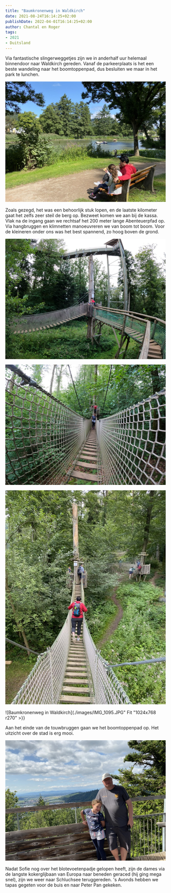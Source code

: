 ```yaml
---
title: "Baumkronenweg in Waldkirch"
date: 2021-08-24T16:14:25+02:00
publishDate: 2022-04-01T16:14:25+02:00
author: Chantal en Roger
tags:
- 2021
- Duitsland
---
```


Via fantastische slingerweggetjes zijn we in anderhalf uur helemaal binnendoor naar Waldkirch gereden. Vanaf de parkeerplaats is het een beste wandeling naar het boomtoppenpad, dus besluiten we maar in het park te lunchen.

![Baumkronenweg in Waldkirch](./images/IMG_9568.jpg)

Zoals gezegd, het was een behoorlijk stuk lopen, en de laatste kilometer gaat het zelfs zeer steil de berg op. Bezweet komen we aan bij de kassa. Vlak na de ingang gaan we rechtsaf het 200 meter lange Abenteuerpfad op. Via hangbruggen en klimnetten manoeuvreren we van boom tot boom. Voor de kleineren onder ons was het best spannend, zo hoog boven de grond.

![Baumkronenweg in Waldkirch](./images/GOPR0110.JPG)

![Baumkronenweg in Waldkirch](./images/GOPR0100.JPG)

![Baumkronenweg in Waldkirch](./images/IMG_9575.jpg)

![Baumkronenweg in Waldkirch](./images/IMG_1095.JPG" Fit "1024x768 r270" >}}

Aan het einde van de touwbruggen gaan we het boomtoppenpad op. Het uitzicht over de stad is erg mooi.

![Baumkronenweg in Waldkirch](./images/IMG_1111.JPG)

Nadat Sofie nog over het blotevoetenpadje gelopen heeft, zijn de dames via de langste kokerglijbaan van Europa naar beneden geraced (hij ging mega snel), zijn we weer naar Schluchsee teruggereden. 's Avonds hebben we tapas gegeten voor de buis en naar Peter Pan gekeken.
